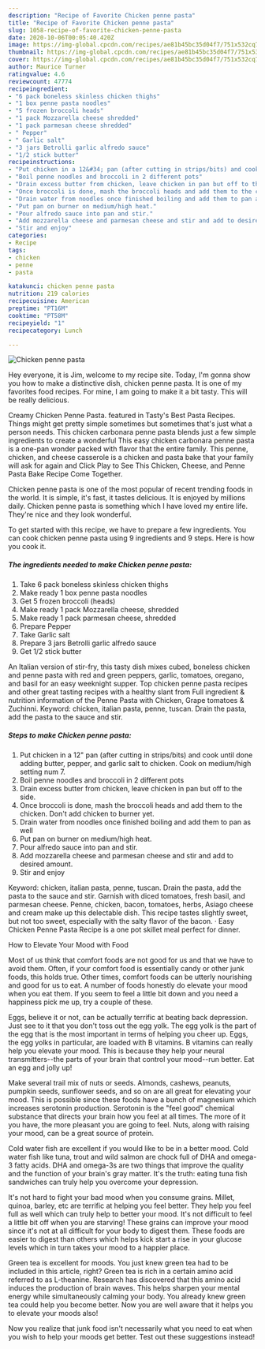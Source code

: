 ```yaml
---
description: "Recipe of Favorite Chicken penne pasta"
title: "Recipe of Favorite Chicken penne pasta"
slug: 1058-recipe-of-favorite-chicken-penne-pasta
date: 2020-10-06T00:05:40.420Z
image: https://img-global.cpcdn.com/recipes/ae81b45bc35d04f7/751x532cq70/chicken-penne-pasta-recipe-main-photo.jpg
thumbnail: https://img-global.cpcdn.com/recipes/ae81b45bc35d04f7/751x532cq70/chicken-penne-pasta-recipe-main-photo.jpg
cover: https://img-global.cpcdn.com/recipes/ae81b45bc35d04f7/751x532cq70/chicken-penne-pasta-recipe-main-photo.jpg
author: Maurice Turner
ratingvalue: 4.6
reviewcount: 47774
recipeingredient:
- "6 pack boneless skinless chicken thighs"
- "1 box penne pasta noodles"
- "5 frozen broccoli heads"
- "1 pack Mozzarella cheese shredded"
- "1 pack parmesan cheese shredded"
- " Pepper"
- " Garlic salt"
- "3 jars Betrolli garlic alfredo sauce"
- "1/2 stick butter"
recipeinstructions:
- "Put chicken in a 12&#34; pan (after cutting in strips/bits) and cook until done adding butter, pepper, and garlic salt to chicken. Cook on medium/high setting num 7."
- "Boil penne noodles and broccoli in 2 different pots"
- "Drain excess butter from chicken, leave chicken in pan but off to the side."
- "Once broccoli is done, mash the broccoli heads and add them to the chicken. Don&#39;t add chicken to burner yet."
- "Drain water from noodles once finished boiling and add them to pan as well"
- "Put pan on burner on medium/high heat."
- "Pour alfredo sauce into pan and stir."
- "Add mozzarella cheese and parmesan cheese and stir and add to desired amount."
- "Stir and enjoy"
categories:
- Recipe
tags:
- chicken
- penne
- pasta

katakunci: chicken penne pasta 
nutrition: 219 calories
recipecuisine: American
preptime: "PT16M"
cooktime: "PT58M"
recipeyield: "1"
recipecategory: Lunch

---
```



![Chicken penne pasta](https://img-global.cpcdn.com/recipes/ae81b45bc35d04f7/751x532cq70/chicken-penne-pasta-recipe-main-photo.jpg)

Hey everyone, it is Jim, welcome to my recipe site. Today, I'm gonna show you how to make a distinctive dish, chicken penne pasta. It is one of my favorites food recipes. For mine, I am going to make it a bit tasty. This will be really delicious.

Creamy Chicken Penne Pasta. featured in Tasty&#39;s Best Pasta Recipes. Things might get pretty simple sometimes but sometimes that&#39;s just what a person needs. This chicken carbonara penne pasta blends just a few simple ingredients to create a wonderful This easy chicken carbonara penne pasta is a one-pan wonder packed with flavor that the entire family. This penne, chicken, and cheese casserole is a chicken and pasta bake that your family will ask for again and Click Play to See This Chicken, Cheese, and Penne Pasta Bake Recipe Come Together.

Chicken penne pasta is one of the most popular of recent trending foods in the world. It is simple, it's fast, it tastes delicious. It is enjoyed by millions daily. Chicken penne pasta is something which I have loved my entire life. They're nice and they look wonderful.


To get started with this recipe, we have to prepare a few ingredients. You can cook chicken penne pasta using 9 ingredients and 9 steps. Here is how you cook it.

<!--inarticleads1-->

##### The ingredients needed to make Chicken penne pasta:

1. Take 6 pack boneless skinless chicken thighs
1. Make ready 1 box penne pasta noodles
1. Get 5 frozen broccoli (heads)
1. Make ready 1 pack Mozzarella cheese, shredded
1. Make ready 1 pack parmesan cheese, shredded
1. Prepare  Pepper
1. Take  Garlic salt
1. Prepare 3 jars Betrolli garlic alfredo sauce
1. Get 1/2 stick butter


An Italian version of stir-fry, this tasty dish mixes cubed, boneless chicken and penne pasta with red and green peppers, garlic, tomatoes, oregano, and basil for an easy weeknight supper. Top chicken penne pasta recipes and other great tasting recipes with a healthy slant from Full ingredient &amp; nutrition information of the Penne Pasta with Chicken, Grape tomatoes &amp; Zuchinni. Keyword: chicken, italian pasta, penne, tuscan. Drain the pasta, add the pasta to the sauce and stir. 

<!--inarticleads2-->

##### Steps to make Chicken penne pasta:

1. Put chicken in a 12&#34; pan (after cutting in strips/bits) and cook until done adding butter, pepper, and garlic salt to chicken. Cook on medium/high setting num 7.
1. Boil penne noodles and broccoli in 2 different pots
1. Drain excess butter from chicken, leave chicken in pan but off to the side.
1. Once broccoli is done, mash the broccoli heads and add them to the chicken. Don&#39;t add chicken to burner yet.
1. Drain water from noodles once finished boiling and add them to pan as well
1. Put pan on burner on medium/high heat.
1. Pour alfredo sauce into pan and stir.
1. Add mozzarella cheese and parmesan cheese and stir and add to desired amount.
1. Stir and enjoy


Keyword: chicken, italian pasta, penne, tuscan. Drain the pasta, add the pasta to the sauce and stir. Garnish with diced tomatoes, fresh basil, and parmesan cheese. Penne, chicken, bacon, tomatoes, herbs, Asiago cheese and cream make up this delectable dish. This recipe tastes slightly sweet, but not too sweet, especially with the salty flavor of the bacon. · Easy Chicken Penne Pasta Recipe is a one pot skillet meal perfect for dinner. 

How to Elevate Your Mood with Food


Most of us think that comfort foods are not good for us and that we have to avoid them. Often, if your comfort food is essentially candy or other junk foods, this holds true. Other times, comfort foods can be utterly nourishing and good for us to eat. A number of foods honestly do elevate your mood when you eat them. If you seem to feel a little bit down and you need a happiness pick me up, try a couple of these.

Eggs, believe it or not, can be actually terrific at beating back depression. Just see to it that you don't toss out the egg yolk. The egg yolk is the part of the egg that is the most important in terms of helping you cheer up. Eggs, the egg yolks in particular, are loaded with B vitamins. B vitamins can really help you elevate your mood. This is because they help your neural transmitters--the parts of your brain that control your mood--run better. Eat an egg and jolly up!

Make several trail mix of nuts or seeds. Almonds, cashews, peanuts, pumpkin seeds, sunflower seeds, and so on are all great for elevating your mood. This is possible since these foods have a bunch of magnesium which increases serotonin production. Serotonin is the "feel good" chemical substance that directs your brain how you feel at all times. The more of it you have, the more pleasant you are going to feel. Nuts, along with raising your mood, can be a great source of protein.

Cold water fish are excellent if you would like to be in a better mood. Cold water fish like tuna, trout and wild salmon are chock full of DHA and omega-3 fatty acids. DHA and omega-3s are two things that improve the quality and the function of your brain's gray matter. It's the truth: eating tuna fish sandwiches can truly help you overcome your depression. 

It's not hard to fight your bad mood when you consume grains. Millet, quinoa, barley, etc are terrific at helping you feel better. They help you feel full as well which can truly help to better your mood. It's not difficult to feel a little bit off when you are starving! These grains can improve your mood since it's not at all difficult for your body to digest them. These foods are easier to digest than others which helps kick start a rise in your glucose levels which in turn takes your mood to a happier place.

Green tea is excellent for moods. You just knew green tea had to be included in this article, right? Green tea is rich in a certain amino acid referred to as L-theanine. Research has discovered that this amino acid induces the production of brain waves. This helps sharpen your mental energy while simultaneously calming your body. You already knew green tea could help you become better. Now you are well aware that it helps you to elevate your moods also!

Now you realize that junk food isn't necessarily what you need to eat when you wish to help your moods get better. Test out  these suggestions  instead!

